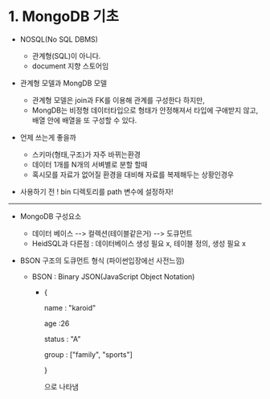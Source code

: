 # 1. MongoDB 기초

- NOSQL(No SQL DBMS)
  - 관계형(SQL)이 아니다.
  - document 지향 스토어임

- 관계형 모델과 MongDB 모델
  - 관계형 모델은  join과 FK를 이용해 관계를 구성한다 하지만,
  - MongDB는 비정형 데이터타입으로 형태가 안정해져서 타입에 구애받지 않고, 배열 안에 배열을 또 구성할 수 있다.
- 언제 쓰는게 좋을까
  - 스키마(형태,구조)가 자주 바뀌는환경
  - 데이터 1개를 N개의 서벼별로 분할 할때
  - 혹시모를 자료가 없어질 환경을 대비해 자료를 복제해두는 상황인경우

- 사용하기 전 ! bin 디렉토리를 path 변수에 설정하자!

---

- MongoDB 구성요소
  - 데이터 베이스 --> 컬렉션(테이블같은거) --> 도큐먼트
  - HeidSQL과 다른점 : 데이터베이스 생성 필요 x, 테이블 정의, 생성 필요 x

- BSON 구조의 도큐먼트 형식 (파이썬입장에선 사전느낌)

  - BSON : Binary JSON(JavaScript Object Notation)

    - {

      name : "karoid"

      age :26

      status : "A"

      group : ["family", "sports"] 

      }

      으로 나타냄